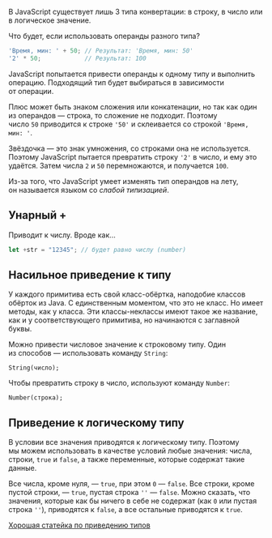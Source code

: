 В JavaScript существует лишь 3 типа конвертации: в строку, в число или в логическое значение.

Что будет, если использовать операнды разного типа?

```js
'Время, мин: ' + 50; // Результат: 'Время, мин: 50'
'2' * 50;            // Результат: 100
```

JavaScript попытается привести операнды к одному типу и выполнить операцию. Подходящий тип будет выбираться в зависимости от операции.

Плюс может быть знаком сложения или конкатенации, но так как один из операндов — строка, то сложение не подходит. Поэтому число `50` приводится к строке `'50'` и склеивается со строкой `'Время, мин: '`.

Звёздочка — это знак умножения, со строками она не используется. Поэтому JavaScript пытается превратить строку `'2'` в число, и ему это удаётся. Затем числа `2` и `50` перемножаются, и получается `100`.

Из-за того, что JavaScript умеет изменять тип операндов на лету, он называется языком со _слабой типизацией_.

## Унарный +
Приводит к числу. Вроде как...
```js
let +str = "12345"; // будет равно числу (number)
```

## Насильное приведение к типу
У каждого примитива есть свой класс-обёртка, наподобие классов обёрток из Java. С единственным моментом, что это не класс. Но имеет методы, как у класса. Эти классы-неклассы имеют такое же название, как и у соответствующего примитива, но начинаются с заглавной буквы.

Можно привести числовое значение к строковому типу. Один из способов — использовать команду `String`:
```
String(число);
```

Чтобы превратить строку в число, используют команду `Number`:
```
Number(строка);
```

## Приведение к логическому типу

В условии все значения приводятся к логическому типу. Поэтому мы можем использовать в качестве условий любые значения: числа, строки, `true` и `false`, а также переменные, которые содержат такие данные.

Все числа, кроме нуля, — `true`, при этом `0` — `false`. Все строки, кроме пустой строки, — `true`, пустая строка `''` — `false`. Можно сказать, что значения, которые как бы ничего в себе не содержат (как `0` или пустая строка `''`), приводятся к `false`, а все остальные приводятся к `true`.


[Хорошая статейка по приведению типов](https://doka.guide/js/typecasting)

